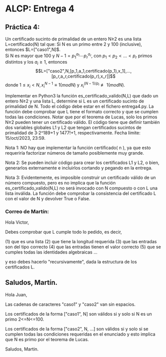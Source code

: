 # ALCP: Entrega 4
## Práctica 4:
Un certificado sucinto de primalidad de un entero N≥2 es una lista L=certificado(N) tal que:
Si N es un primo entre 2 y 100 (inclusive), entonces $L=["caso1",N]$.  
Si N es mayor que 100 y $N−1=p_1^{a_1}⋯p_r^{a_r}$, con $p_1 < p_2 < ... < p_r$ primos distintos y los $a_i \geq 1$, entonces 
$$L=["caso2",N,[p_1,a_1,certificado(p_1),x_1],...,[p_r,a_r,certificado(p_r),x_r]]$$
donde $1 \leq x_i < N, x_i^{N−1} \equiv 1 (mod N)$ y $x_i^{(N−1)/p_i}≢ 1(mod N)$.

Implementar en Python3 la función es_certificado_valido(N,L) que dado un entero N≥2 y una lista L, determine si L es un certificado sucinto de primalidad de N. Todo el código debe estar en el fichero entrega4.py. La función debe comprobar que L tiene el formato correcto y que se cumplen todas las condiciones. Notar que por el teorema de Lucas, solo los primos N≥2 pueden tener un certificado válido. El código tiene que definir también dos variables globales L1 y L2 que tengan certificados sucintos de primalidad de 3⋅2^189+1 y 1477!+1, respectivamente. Fecha límite: 15/oct/2023, 23:59.

Nota 1: NO hay que implementar la función certificado( n ), ya que esto requeriría factorizar números de tamaño posiblemente muy grande.

Nota 2: Se pueden incluir código para crear los certificados L1 y L2, o bien, generarlos externamente e incluirlos cortando y pegando en la entrega.

Nota 3: Evidentemente, es imposible construir un certificado válido de un número compuesto, pero es no implica que la función es_certificado_valido(N,L) no será invocado con N compuesto o con L una lista inválida. La función debe comprobar la consistencia del certificado L con el valor de N y devolver True o False.

### Correo de Martín:
Hola Victor,

Debes comprobar que L cumple todo lo pedido, es decir,

(1) que es una lista
(2) que tiene la longitud requerida
(3) que las entradas son del tipo correcto
(4) que las entradas tienen el valor correcto
(5) que se cumples todas las identidades algebraicas
...

y eso debes hacerlo "recursivamente", dada la estructura
de los certificados L.

Saludos,
Martín.
------------------------------------------------------------------
Hola Juan,

Las cadenas de caracteres "caso1" y "caso2" van sin espacios.

Los certificados de la forma ["caso1", N] son válidos si y solo
si N es un primo 2<=N<=100.

Los certificados de la forma ["caso2", N, ...] son válidos si
y solo si se cumplen todas las condiciones requeridas en el
enunciado y esto implica que N es primo por el teorema de Lucas.

Saludos,
Martin.
